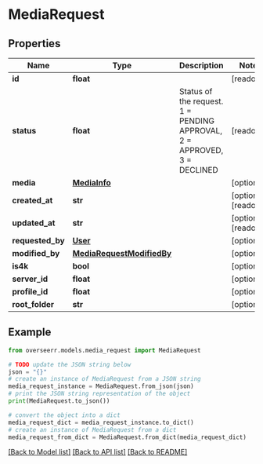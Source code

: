 # MediaRequest


## Properties

Name | Type | Description | Notes
------------ | ------------- | ------------- | -------------
**id** | **float** |  | [readonly] 
**status** | **float** | Status of the request. 1 &#x3D; PENDING APPROVAL, 2 &#x3D; APPROVED, 3 &#x3D; DECLINED | [readonly] 
**media** | [**MediaInfo**](MediaInfo.md) |  | [optional] 
**created_at** | **str** |  | [optional] [readonly] 
**updated_at** | **str** |  | [optional] [readonly] 
**requested_by** | [**User**](User.md) |  | [optional] 
**modified_by** | [**MediaRequestModifiedBy**](MediaRequestModifiedBy.md) |  | [optional] 
**is4k** | **bool** |  | [optional] 
**server_id** | **float** |  | [optional] 
**profile_id** | **float** |  | [optional] 
**root_folder** | **str** |  | [optional] 

## Example

```python
from overseerr.models.media_request import MediaRequest

# TODO update the JSON string below
json = "{}"
# create an instance of MediaRequest from a JSON string
media_request_instance = MediaRequest.from_json(json)
# print the JSON string representation of the object
print(MediaRequest.to_json())

# convert the object into a dict
media_request_dict = media_request_instance.to_dict()
# create an instance of MediaRequest from a dict
media_request_from_dict = MediaRequest.from_dict(media_request_dict)
```
[[Back to Model list]](../README.md#documentation-for-models) [[Back to API list]](../README.md#documentation-for-api-endpoints) [[Back to README]](../README.md)


